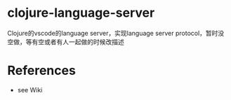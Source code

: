 clojure-language-server
=======================
Clojure的vscode的language server，实现language server protocol，暂时没空做，等有空或者有人一起做的时候改描述

# References

* see Wiki